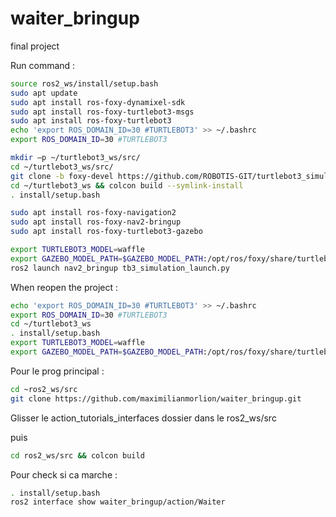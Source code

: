 # waiter_bringup
final project



Run command : 
```bash
source ros2_ws/install/setup.bash
sudo apt update
sudo apt install ros-foxy-dynamixel-sdk
sudo apt install ros-foxy-turtlebot3-msgs
sudo apt install ros-foxy-turtlebot3
echo 'export ROS_DOMAIN_ID=30 #TURTLEBOT3' >> ~/.bashrc
export ROS_DOMAIN_ID=30 #TURTLEBOT3

mkdir –p ~/turtlebot3_ws/src/
cd ~/turtlebot3_ws/src/
git clone -b foxy-devel https://github.com/ROBOTIS-GIT/turtlebot3_simulations.git
cd ~/turtlebot3_ws && colcon build --symlink-install
. install/setup.bash 

sudo apt install ros-foxy-navigation2
sudo apt install ros-foxy-nav2-bringup
sudo apt install ros-foxy-turtlebot3-gazebo

export TURTLEBOT3_MODEL=waffle
export GAZEBO_MODEL_PATH=$GAZEBO_MODEL_PATH:/opt/ros/foxy/share/turtlebot3_gazebo/models
ros2 launch nav2_bringup tb3_simulation_launch.py

```

When reopen the project :

```bash
echo 'export ROS_DOMAIN_ID=30 #TURTLEBOT3' >> ~/.bashrc
export ROS_DOMAIN_ID=30 #TURTLEBOT3
cd ~/turtlebot3_ws
. install/setup.bash
export TURTLEBOT3_MODEL=waffle
export GAZEBO_MODEL_PATH=$GAZEBO_MODEL_PATH:/opt/ros/foxy/share/turtlebot3_gazebo/models
```


Pour le prog principal :
```bash
cd ~ros2_ws/src
git clone https://github.com/maximilianmorlion/waiter_bringup.git
```

Glisser le action_tutorials_interfaces dossier dans le ros2_ws/src

puis 

```bash
cd ros2_ws/src && colcon build

```

Pour check si ca marche :
```bash
. install/setup.bash
ros2 interface show waiter_bringup/action/Waiter
```
